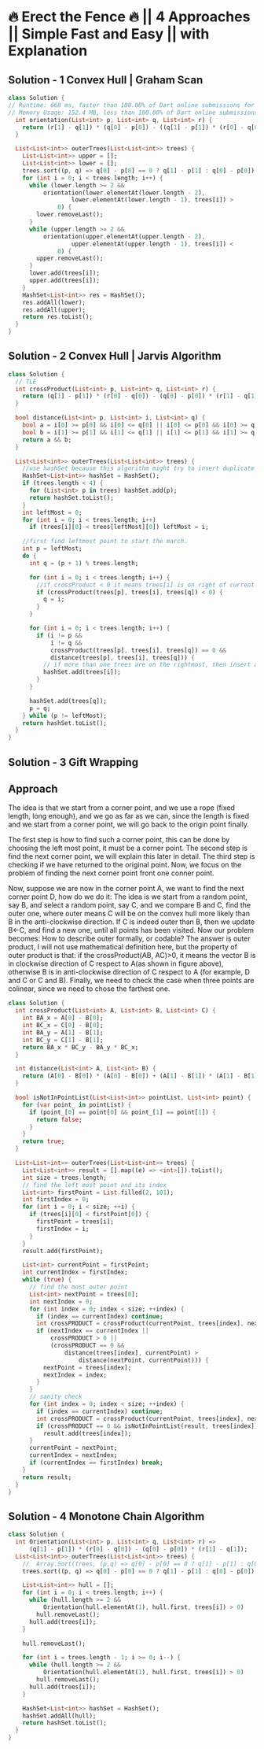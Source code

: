 # 🔥 Erect the Fence 🔥 || 4 Approaches || Simple Fast and Easy || with Explanation

## Solution - 1 Convex Hull | Graham Scan

```dart
class Solution {
// Runtime: 668 ms, faster than 100.00% of Dart online submissions for Erect the Fence.
// Memory Usage: 152.4 MB, less than 100.00% of Dart online submissions for Erect the Fence.
  int orientation(List<int> p, List<int> q, List<int> r) {
    return (r[1] - q[1]) * (q[0] - p[0]) - ((q[1] - p[1]) * (r[0] - q[0]));
  }

  List<List<int>> outerTrees(List<List<int>> trees) {
    List<List<int>> upper = [];
    List<List<int>> lower = [];
    trees.sort((p, q) => q[0] - p[0] == 0 ? q[1] - p[1] : q[0] - p[0]);
    for (int i = 0; i < trees.length; i++) {
      while (lower.length >= 2 &&
          orientation(lower.elementAt(lower.length - 2),
                  lower.elementAt(lower.length - 1), trees[i]) >
              0) {
        lower.removeLast();
      }
      while (upper.length >= 2 &&
          orientation(upper.elementAt(upper.length - 2),
                  upper.elementAt(upper.length - 1), trees[i]) <
              0) {
        upper.removeLast();
      }
      lower.add(trees[i]);
      upper.add(trees[i]);
    }
    HashSet<List<int>> res = HashSet();
    res.addAll(lower);
    res.addAll(upper);
    return res.toList();
  }
}
```

## Solution - 2 Convex Hull | Jarvis Algorithm

```dart
class Solution {
  // TLE
  int crossProduct(List<int> p, List<int> q, List<int> r) {
    return (q[1] - p[1]) * (r[0] - q[0]) - (q[0] - p[0]) * (r[1] - q[1]);
  }

  bool distance(List<int> p, List<int> i, List<int> q) {
    bool a = i[0] >= p[0] && i[0] <= q[0] || i[0] <= p[0] && i[0] >= q[0];
    bool b = i[1] >= p[1] && i[1] <= q[1] || i[1] <= p[1] && i[1] >= q[1];
    return a && b;
  }

  List<List<int>> outerTrees(List<List<int>> trees) {
    //use hashSet because this algorithm might try to insert duplicate point.
    HashSet<List<int>> hashSet = HashSet();
    if (trees.length < 4) {
      for (List<int> p in trees) hashSet.add(p);
      return hashSet.toList();
    }
    int leftMost = 0;
    for (int i = 0; i < trees.length; i++)
      if (trees[i][0] < trees[leftMost][0]) leftMost = i;

    //first find leftmost point to start the march.
    int p = leftMost;
    do {
      int q = (p + 1) % trees.length;

      for (int i = 0; i < trees.length; i++) {
        //if crossProduct < 0 it means trees[i] is on right of current point -> nextPoint. Make him the next point.
        if (crossProduct(trees[p], trees[i], trees[q]) < 0) {
          q = i;
        }
      }

      for (int i = 0; i < trees.length; i++) {
        if (i != p &&
            i != q &&
            crossProduct(trees[p], trees[i], trees[q]) == 0 &&
            distance(trees[p], trees[i], trees[q])) {
          // if more than one trees are on the rightmost, then insert all the collinear trees in the hashSet
          hashSet.add(trees[i]);
        }
      }

      hashSet.add(trees[q]);
      p = q;
    } while (p != leftMost);
    return hashSet.toList();
  }
}
```

## Solution - 3 Gift Wrapping

## Approach

The idea is that we start from a corner point, and we use a rope (fixed length, long enough), and we go as far as we can, since the length is fixed and we start from a corner point, we will go back to the origin point finally.

The first step is how to find such a corner point, this can be done by choosing the left most point, it must be a corner point.
The second step is find the next corner point, we will explain this later in detail.
The third step is checking if we have returned to the original point.
Now, we focus on the problem of finding the next corner point front one conner point.

Now, suppose we are now in the corner point A, we want to find the next corner point D, how do we do it: The idea is we start from a random point, say B, and select a random point, say C, and we compare B and C, find the outer one, where outer means C will be on the convex hull more likely than B in the anti-clockwise direction. If C is indeed outer than B, then we update B<-C, and find a new one, until all points has been visited.
Now our problem becomes: How to describe outer formally, or codable? The answer is outer product, I will not use mathematical definition here, but the property of outer product is that: if the crossProduct(AB, AC)>0, it means the vector B is in clockwise direction of C respect to A(as shown in figure above), otherwise B is in anti-clockwise direction of C respect to A (for example, D and C or C and B).
Finally, we need to check the case when three points are colinear, since we need to chose the farthest one.

```dart
class Solution {
  int crossProduct(List<int> A, List<int> B, List<int> C) {
    int BA_x = A[0] - B[0];
    int BC_x = C[0] - B[0];
    int BA_y = A[1] - B[1];
    int BC_y = C[1] - B[1];
    return BA_x * BC_y - BA_y * BC_x;
  }

  int distance(List<int> A, List<int> B) {
    return (A[0] - B[0]) * (A[0] - B[0]) + (A[1] - B[1]) * (A[1] - B[1]);
  }

  bool isNotInPointList(List<List<int>> pointList, List<int> point) {
    for (var point_ in pointList) {
      if (point_[0] == point[0] && point_[1] == point[1]) {
        return false;
      }
    }
    return true;
  }

  List<List<int>> outerTrees(List<List<int>> trees) {
    List<List<int>> result = [].map((e) => <int>[]).toList();
    int size = trees.length;
    // find the left most point and its index
    List<int> firstPoint = List.filled(2, 101);
    int firstIndex = 0;
    for (int i = 0; i < size; ++i) {
      if (trees[i][0] < firstPoint[0]) {
        firstPoint = trees[i];
        firstIndex = i;
      }
    }
    result.add(firstPoint);

    List<int> currentPoint = firstPoint;
    int currentIndex = firstIndex;
    while (true) {
      // find the most outer point
      List<int> nextPoint = trees[0];
      int nextIndex = 0;
      for (int index = 0; index < size; ++index) {
        if (index == currentIndex) continue;
        int crossPRODUCT = crossProduct(currentPoint, trees[index], nextPoint);
        if (nextIndex == currentIndex ||
            crossPRODUCT > 0 ||
            (crossPRODUCT == 0 &&
                distance(trees[index], currentPoint) >
                    distance(nextPoint, currentPoint))) {
          nextPoint = trees[index];
          nextIndex = index;
        }
      }
      // sanity check
      for (int index = 0; index < size; ++index) {
        if (index == currentIndex) continue;
        int crossPRODUCT = crossProduct(currentPoint, trees[index], nextPoint);
        if (crossPRODUCT == 0 && isNotInPointList(result, trees[index]))
          result.add(trees[index]);
      }
      currentPoint = nextPoint;
      currentIndex = nextIndex;
      if (currentIndex == firstIndex) break;
    }
    return result;
  }
}
```

## Solution - 4 Monotone Chain Algorithm

```dart
class Solution {
  int Orientation(List<int> p, List<int> q, List<int> r) =>
      (q[1] - p[1]) * (r[0] - q[0]) - (q[0] - p[0]) * (r[1] - q[1]);
  List<List<int>> outerTrees(List<List<int>> trees) {
    //  Array.Sort(trees, (p,q) => q[0] - p[0] == 0 ? q[1] - p[1] : q[0] - p[0]);
    trees.sort((p, q) => q[0] - p[0] == 0 ? q[1] - p[1] : q[0] - p[0]);

    List<List<int>> hull = [];
    for (int i = 0; i < trees.length; i++) {
      while (hull.length >= 2 &&
          Orientation(hull.elementAt(1), hull.first, trees[i]) > 0)
        hull.removeLast();
      hull.add(trees[i]);
    }

    hull.removeLast();

    for (int i = trees.length - 1; i >= 0; i--) {
      while (hull.length >= 2 &&
          Orientation(hull.elementAt(1), hull.first, trees[i]) > 0)
        hull.removeLast();
      hull.add(trees[i]);
    }

    HashSet<List<int>> hashSet = HashSet();
    hashSet.addAll(hull);
    return hashSet.toList();
  }
}
```
